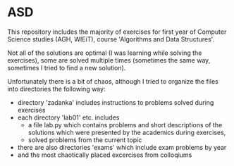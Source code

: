 # ASD
This repository includes the majority of exercises for first year of Computer Science studies (AGH, WIEiT), course 'Algorithms and Data Structures'.

Not all of the solutions are optimal (I was learning while solving the exercises), some are solved multiple times (sometimes the same way, sometimes I tried to find a new solution).

Unfortunately there is a bit of chaos, although I tried to organize the files into directories the following way:

- directory 'zadanka' includes instructions to problems solved during exercises
- each directory 'lab01' etc. includes
  - a file lab.py which contains problems and short descriptions of the solutions which were presented by the academics during exercises,
  - solved problems from the current topic
- there are also directories 'exams' which include exam problems by year
- and the most chaotically placed excercises from colloqiums

